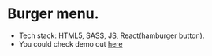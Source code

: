 # Burger menu. 
- Tech stack: HTML5, SASS, JS, React(hamburger button). 
- You could check demo out [here](https://kocha1991.github.io/burger-menu/)
